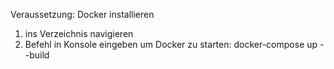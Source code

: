 Veraussetzung: Docker installieren

1. ins Verzeichnis navigieren
2. Befehl in Konsole eingeben um Docker zu starten:
docker-compose up --build

